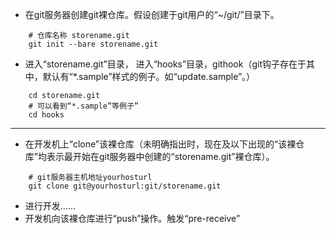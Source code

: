* 在git服务器创建git裸仓库。假设创建于git用户的“~/git/”目录下。
```git
    # 仓库名称 storename.git
    git init --bare storename.git
```
* 进入“storename.git”目录， 进入“hooks”目录，githook（git钩子存在于其中，默认有“*.sample”样式的例子。如“update.sample”。）
```git
    cd storename.git
    # 可以看到“*.sample”等例子”
    cd hooks  
``` 
---
* 在开发机上“clone”该裸仓库（未明确指出时，现在及以下出现的“该裸仓库”均表示最开始在git服务器中创建的“storename.git”裸仓库）。
```git
    # git服务器主机地址yourhosturl
    git clone git@yourhosturl:git/storename.git
```

* 进行开发......
* 开发机向该裸仓库进行“push”操作。触发“pre-receive”